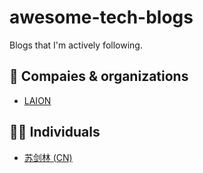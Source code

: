 # awesome-tech-blogs
Blogs that I'm actively following.

## 🏢 Compaies & organizations

- [LAION](https://laion.ai/blog/)

## 🙆‍♂️ Individuals

- [苏剑林 (CN)](https://spaces.ac.cn/)
